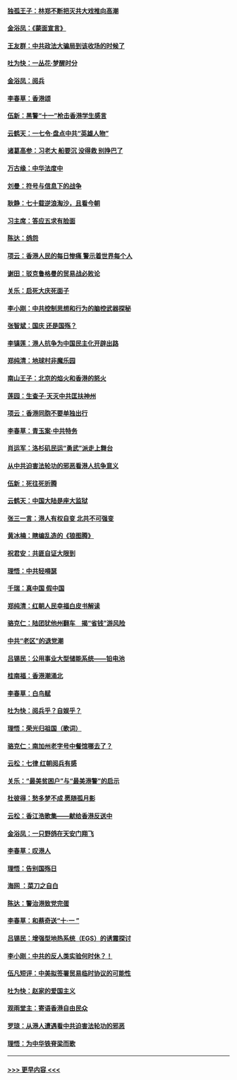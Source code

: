 #### [独孤王子：林郑不断把灭共大戏推向高潮](../pages/nsc993/n11569381.md?t=10050501) 
#### [金浴凤：《蒙面宣言》](../pages/nsc993/n11569368.md?t=10050501) 
#### [王友群：中共政法大骗局到该收场的时候了](../pages/nsc993/n11568940.md?t=10050501) 
#### [吐为快：一丛花‧梦醒时分](../pages/nsc993/n11567491.md?t=10050501) 
#### [金浴凤：阅兵](../pages/nsc993/n11567454.md?t=10050501) 
#### [李春草：香港颂](../pages/nsc993/n11567444.md?t=10050501) 
#### [伍新：黑警“十一”枪击香港学生感言](../pages/nsc993/n11567426.md?t=10050501) 
#### [云鹤天：一七令‧盘点中共“英雄人物”](../pages/nsc993/n11567091.md?t=10050501) 
#### [诸葛高参：习老大 船要沉 没得救 别挣巴了](../pages/nsc993/n11566976.md?t=10050501) 
#### [万古缘：中华法度中](../pages/nsc993/n11566726.md?t=10050501) 
#### [刘曼：符号与信息下的战争](../pages/nsc993/n11564655.md?t=10050501) 
#### [耿静：七十载逆浪淘沙，且看今朝](../pages/nsc993/n11564520.md?t=10050501) 
#### [习主席：答应五求有脸面](../pages/nsc993/n11563953.md?t=10050501) 
#### [陈达：鸽怨](../pages/nsc993/n11561879.md?t=10050501) 
#### [项云：香港人民的每日惨痛  警示着世界每个人](../pages/nsc993/n11559273.md?t=10050501) 
#### [谢田：驳克鲁格曼的贸易战必败论](../pages/nsc993/n11555840.md?t=10050501) 
#### [关乐：启死大庆死面子](../pages/nsc993/n11556823.md?t=10050501) 
#### [李小刚：中共控制思想和行为的脑控武器探秘](../pages/nsc993/n11556776.md?t=10050501) 
#### [张智斌：国庆  还是国殇？](../pages/nsc993/n11556617.md?t=10050501) 
#### [李镇莲：港人抗争为中国民主化开辟出路](../pages/nsc993/n11556570.md?t=10050501) 
#### [郑纯清：地球村非魔乐园](../pages/nsc993/n11555415.md?t=10050501) 
#### [南山王子：北京的焰火和香港的怒火](../pages/nsc993/n11555318.md?t=10050501) 
#### [莲园：生查子·天灭中共匡扶神州](../pages/nsc993/n11555302.md?t=10050501) 
#### [项云：香港同胞不要单独出行](../pages/nsc993/n11555276.md?t=10050501) 
#### [李春草：青玉案‧中共特务](../pages/nsc993/n11552356.md?t=10050501) 
#### [肖运军：洛杉矶民运“勇武”派走上舞台](../pages/nsc993/n11551595.md?t=10050501) 
#### [从中共迫害法轮功的邪恶看港人抗争意义](../pages/nsc993/n11540858.md?t=10050501) 
#### [伍新：死往死折腾](../pages/nsc993/n11550174.md?t=10050501) 
#### [云鹤天：中国大陆是座大监狱](../pages/nsc993/n11550155.md?t=10050501) 
#### [张三一言：港人有权自变 北共不可强变](../pages/nsc993/n11550132.md?t=10050501) 
#### [黄冰楠：瞎编乱造的《狼图腾》](../pages/nsc993/n11550082.md?t=10050501) 
#### [祝君安：共匪自证大限到](../pages/nsc993/n11550041.md?t=10050501) 
#### [理悟：中共轻嘚瑟](../pages/nsc993/n11547978.md?t=10050501) 
#### [千瑞：真中国 假中国](../pages/nsc993/n11547865.md?t=10050501) 
#### [郑纯清：红朝人民幸福白皮书解读](../pages/nsc993/n11547499.md?t=10050501) 
#### [骆克仁：陆团犹他州翻车　揭“省钱”游风险](../pages/nsc993/n11546977.md?t=10050501) 
#### [中共“老区”的退党潮](../pages/nsc993/n11545995.md?t=10050501) 
#### [吕锡民：公用事业大型储能系统——铅电池](../pages/nsc993/n11545701.md?t=10050501) 
#### [桂南福：香港潮涌北](../pages/nsc993/n11545682.md?t=10050501) 
#### [李春草：白鸟赋](../pages/nsc993/n11545663.md?t=10050501) 
#### [吐为快：阅兵乎？自娱乎？](../pages/nsc993/n11545625.md?t=10050501) 
#### [理悟：荣光归祖国（歌词）](../pages/nsc993/n11545616.md?t=10050501) 
#### [骆克仁：南加州老字号中餐馆哪去了？](../pages/nsc993/n11545120.md?t=10050501) 
#### [云松：七律 红朝阅兵有感](../pages/nsc993/n11542394.md?t=10050501) 
#### [关乐：“最美贫困户”与“最美港警”的启示](../pages/nsc993/n11542252.md?t=10050501) 
#### [杜彼得：愁多梦不成 愿随孤月影](../pages/nsc993/n11540296.md?t=10050501) 
#### [云松：香江浩歌集——献给香港反送中](../pages/nsc993/n11540149.md?t=10050501) 
#### [金浴凤：一只野鸽在天安门翔飞](../pages/nsc993/n11540280.md?t=10050501) 
#### [李春草：叹港人](../pages/nsc993/n11540119.md?t=10050501) 
#### [理悟：告别国殇日](../pages/nsc993/n11539610.md?t=10050501) 
#### [海网 ：菜刀之自白](../pages/nsc993/n11539597.md?t=10050501) 
#### [陈达：警治港致党完蛋](../pages/nsc993/n11538127.md?t=10050501) 
#### [李春草：和蔡奇送“十·一 ”](../pages/nsc993/n11537810.md?t=10050501) 
#### [吕锡民：增强型地热系统（EGS）的诱震探讨](../pages/nsc993/n11537765.md?t=10050501) 
#### [李小刚：中共的反人类实验何时休？！](../pages/nsc993/n11537669.md?t=10050501) 
#### [伍凡短评：中美拟签署贸易临时协议的可能性](../pages/nsc993/n11536773.md?t=10050501) 
#### [吐为快：赵家的爱国主义](../pages/nsc993/n11536750.md?t=10050501) 
#### [观雨堂主：寄语香港自由民众](../pages/nsc993/n11536735.md?t=10050501) 
#### [罗琼：从港人遭遇看中共迫害法轮功的邪恶](../pages/nsc993/n11507862.md?t=10050501) 
#### [理悟：为中华铁脊梁而歌](../pages/nsc993/n11534458.md?t=10050501) 

----
#### [ >>> 更早内容 <<< ](../indexes/nsc993-earlier.md)
